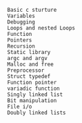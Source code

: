 	Basic c sturture
	Variables
	Debugging
	Loops and nested Loops
	Function
	Pointers
	Recursion
	Static library
	argc and argv
	Malloc and free
	Preprocessor
	Struct typedef
	Function pointer
	variadic function
	Singly linked list
	Bit manipulation
	File i/o
	Doubly linked lists

